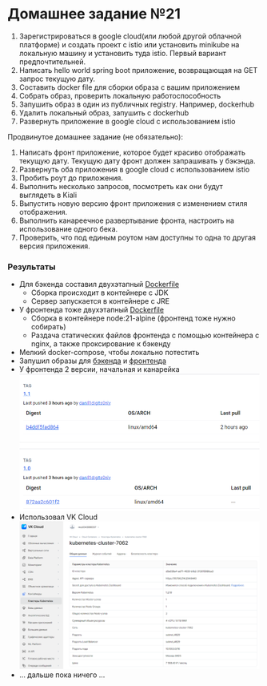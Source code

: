 # Домашнее задание №21


1.	Зарегистрироваться в google cloud(или любой другой облачной платформе) и создать проект с istio
      или установить minikube на локальную машину и установить туда istio.
      Первый вариант предпочтительней.
2.	Написать hello world spring boot приложение, возвращающая на GET запрос текущую дату.
3.	Составить docker file для сборки образа c вашим приложением
4.	Собрать образ, проверить локальную работоспособность
5.	Запушить образ в один из публичных registry. Например, dockerhub
6.	Удалить локальный образ, запушить с dockerhub
7.	Развернуть приложение в google cloud с использованием istio

Продвинутое домашнее задание (не обязательно):
1.	Написать фронт приложение, которое будет красиво отображать текущую дату. Текущую дату фронт должен запрашивать у бэкэнда.
2.	Развернуть оба приложения в google cloud с использованием istio
3.	Пробить роут до приложения.
4.	Выполнить несколько запросов, посмотреть как они будут выглядеть в Kiali
5.	Выпустить новую версию фронт приложения с изменением стиля отображения.
6.	Выполнить канареечное развертывание фронта, настроить на использование одного бека.
7.	Проверить, что под единым роутом нам доступны то одна то другая версия приложения.


### Результаты

- Для бэкенда составил двухэтапный [Dockerfile](Dockerfile)
  - Сборка происходит в контейнере с JDK 
  - Сервер запускается в контейнере с JRE
- У фронтенда тоже двухэтапный [Dockerfile](frontend/Dockerfile)
  - Сборка в контейнере node:21-alpine (фронтенд тоже нужно собирать)
  - Раздача статических файлов фронтенда с помощью контейнера с nginx, а также проксирование к бэкенду
- Мелкий docker-compose, чтобы локально потестить
- Запушил образы для [бэкенда](https://hub.docker.com/r/danil1digits0nly/lab21-api) и [фронтенда](https://hub.docker.com/r/danil1digits0nly/lab21-frontend)
- У фронтенда 2 версии, начальная и канарейка ![img.png](frontend-tags.png)
- Использовал VK Cloud ![VK Cloud](vkcloud.png)
- ... дальше пока ничего ...